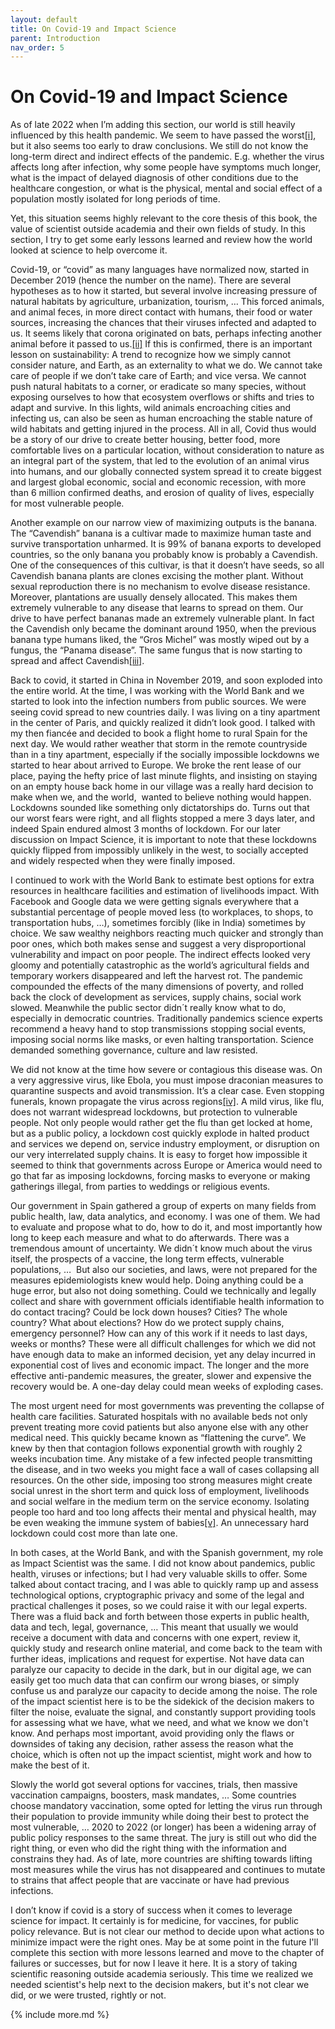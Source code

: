 ```yaml
---
layout: default
title: On Covid-19 and Impact Science
parent: Introduction
nav_order: 5
---
```


# On Covid-19 and Impact Science

As of late 2022 when I’m adding this section, our world is still heavily influenced by this health pandemic. We seem to have passed the worst[[i]](#_edn1), but it also seems too early to draw conclusions. We still do not know the long-term direct and indirect effects of the pandemic. E.g. whether the virus affects long after infection, why some people have symptoms much longer, what is the impact of delayed diagnosis of other conditions due to the healthcare congestion, or what is the physical, mental and social effect of a population mostly isolated for long periods of time.

Yet, this situation seems highly relevant to the core thesis of this book, the value of scientist outside academia and their own fields of study. In this section, I try to get some early lessons learned and review how the world looked at science to help overcome it.

Covid-19, or “covid” as many languages have normalized now, started in December 2019 (hence the number on the name). There are several hypotheses as to how it started, but several involve increasing pressure of natural habitats by agriculture, urbanization, tourism, … This forced animals, and animal feces, in more direct contact with humans, their food or water sources, increasing the chances that their viruses infected and adapted to us. It seems likely that corona originated on bats, perhaps infecting another animal before it passed to us.[[ii]](#_edn2) If this is confirmed, there is an important lesson on sustainability: A trend to recognize how we simply cannot consider nature, and Earth, as an externality to what we do. We cannot take care of people if we don’t take care of Earth; and vice versa. We cannot push natural habitats to a corner, or eradicate so many species, without exposing ourselves to how that ecosystem overflows or shifts and tries to adapt and survive. In this lights, wild animals encroaching cities and infecting us, can also be seen as human encroaching the stable nature of wild habitats and getting injured in the process. All in all, Covid thus would be a story of our drive to create better housing, better food, more comfortable lives on a particular location, without consideration to nature as an integral part of the system, that led to the evolution of an animal virus into humans, and our globally connected system spread it to create biggest and largest global economic, social and economic recession, with more than 6 million confirmed deaths, and erosion of quality of lives, especially for most vulnerable people.

Another example on our narrow view of maximizing outputs is the banana. The “Cavendish” banana is a cultivar made to maximize human taste and survive transportation unharmed. It is 99% of banana exports to developed countries, so the only banana you probably know is probably a Cavendish. One of the consequences of this cultivar, is that it doesn’t have seeds, so all Cavendish banana plants are clones excising the mother plant. Without sexual reproduction there is no mechanism to evolve disease resistance. Moreover, plantations are usually densely allocated. This makes them extremely vulnerable to any disease that learns to spread on them. Our drive to have perfect bananas made an extremely vulnerable plant. In fact the Cavendish only became the dominant around 1950, when the previous banana type humans liked, the “Gros Michel” was mostly wiped out by a fungus, the “Panama disease”. The same fungus that is now starting to spread and affect Cavendish[[iii]](#_edn3).

Back to covid, it started in China in November 2019, and soon exploded into the entire world. At the time, I was working with the World Bank and we started to look into the infection numbers from public sources. We were seeing covid spread to new countries daily. I was living on a tiny apartment in the center of Paris, and quickly realized it didn’t look good. I talked with my then fiancée and decided to book a flight home to rural Spain for the next day. We would rather weather that storm in the remote countryside than in a tiny apartment, especially if the socially impossible lockdowns we started to hear about arrived to Europe. We broke the rent lease of our place, paying the hefty price of last minute flights, and insisting on staying on an empty house back home in our village was a really hard decision to make when we, and the world,  wanted to believe nothing would happen. Lockdowns sounded like something only dictatorships do. Turns out that our worst fears were right, and all flights stopped a mere 3 days later, and indeed Spain endured almost 3 months of lockdown. For our later discussion on Impact Science, it is important to note that these lockdowns quickly flipped from impossibly unlikely in the west, to socially accepted and widely respected when they were finally imposed.

I continued to work with the World Bank to estimate best options for extra resources in healthcare facilities and estimation of livelihoods impact. With Facebook and Google data we were getting signals everywhere that a substantial percentage of people moved less (to workplaces, to shops, to transportation hubs, …), sometimes forcibly (like in India) sometimes by choice. We saw wealthy neighbors reacting much quicker and strongly than poor ones, which both makes sense and suggest a very disproportional vulnerability and impact on poor people. The indirect effects looked very gloomy and potentially catastrophic as the world’s agricultural fields and temporary workers disappeared and left the harvest rot. The pandemic compounded the effects of the many dimensions of poverty, and rolled back the clock of development as services, supply chains, social work slowed. Meanwhile the public sector didn´t really know what to do, especially in democratic countries. Traditionally pandemics science experts recommend a heavy hand to stop transmissions stopping social events, imposing social norms like masks, or even halting transportation. Science demanded something governance, culture and law resisted.

We did not know at the time how severe or contagious this disease was. On a very aggressive virus, like Ebola, you must impose draconian measures to quarantine suspects and avoid transmission. It’s a clear case. Even stopping funerals, known propagate the virus across regions[[iv]](#_edn4). A mild virus, like flu, does not warrant widespread lockdowns, but protection to vulnerable people. Not only people would rather get the flu than get locked at home, but as a public policy, a lockdown cost quickly explode in halted product and services we depend on, service industry employment, or disruption on our very interrelated supply chains. It is easy to forget how impossible it seemed to think that governments across Europe or America would need to go that far as imposing lockdowns, forcing masks to everyone or making gatherings illegal, from parties to weddings or religious events.

Our government in Spain gathered a group of experts on many fields from public health, law, data analytics, and economy. I was one of them. We had to evaluate and propose what to do, how to do it, and most importantly how long to keep each measure and what to do afterwards. There was a tremendous amount of uncertainty. We didn´t know much about the virus itself, the prospects of a vaccine, the long term effects, vulnerable populations, …  But also our societies, and laws, were not prepared for the measures epidemiologists knew would help. Doing anything could be a huge error, but also not doing something. Could we technically and legally collect and share with government officials identifiable health information to do contact tracing? Could be lock down houses? Cities? The whole country? What about elections? How do we protect supply chains, emergency personnel? How can any of this work if it needs to last days, weeks or months? These were all difficult challenges for which we did not have enough data to make an informed decision, yet any delay incurred in exponential cost of lives and economic impact. The longer and the more effective anti-pandemic measures, the greater, slower and expensive the recovery would be. A one-day delay could mean weeks of exploding cases.

The most urgent need for most governments was preventing the collapse of health care facilities. Saturated hospitals with no available beds not only prevent treating more covid patients but also anyone else with any other medical need. This quickly became known as “flattening the curve”. We knew by then that contagion follows exponential growth with roughly 2 weeks incubation time. Any mistake of a few infected people transmitting the disease, and in two weeks you might face a wall of cases collapsing all resources. On the other side, imposing too strong measures might create social unrest in the short term and quick loss of employment, livelihoods and social welfare in the medium term on the service economy. Isolating people too hard and too long affects their mental and physical health, may be even weaking the immune system of babies[[v]](#_edn5). An unnecessary hard lockdown could cost more than late one.

In both cases, at the World Bank, and with the Spanish government, my role as Impact Scientist was the same. I did not know about pandemics, public health, viruses or infections; but I had very valuable skills to offer. Some talked about contact tracing, and I was able to quickly ramp up and assess technological options, cryptographic privacy and some of the legal and practical challenges it poses, so we could raise it with our legal experts. There was a fluid back and forth between those experts in public health, data and tech, legal, governance, … This meant that usually we would receive a document with data and concerns with one expert, review it, quickly study and research online material, and come back to the team with further ideas, implications and request for expertise. Not have data can paralyze our capacity to decide in the dark, but in our digital age, we can easily get too much data that can confirm our wrong biases, or simply confuse us and paralyze our capacity to decide among the noise. The role of the impact scientist here is to be the sidekick of the decision makers to filter the noise, evaluate the signal, and constantly support providing tools for assessing what we have, what we need, and what we know we don't know. And perhaps most important, avoid providing only the flaws or downsides of taking any decision, rather assess the reason what the choice, which is often not up the impact scientist, might work and how to make the best of it.

Slowly the world got several options for vaccines, trials, then massive vaccination campaigns, boosters, mask mandates, … Some countries choose mandatory vaccination, some opted for letting the virus run through their population to provide immunity while doing their best to protect the most vulnerable, … 2020 to 2022 (or longer) has been a widening array of public policy responses to the same threat. The jury is still out who did the right thing, or even who did the right thing with the information and constrains they had. As of late, more countries are shifting towards lifting most measures while the virus has not disappeared and continues to mutate to strains that affect people that are vaccinate or have had previous infections.

I don’t know if covid is a story of success when it comes to leverage science for impact. It certainly is for medicine, for vaccines, for public policy relevance. But is not clear our method to decide upon what actions to minimize impact were the right ones. May be at some point in the future I'll complete this section with more lessons learned and move to the chapter of failures or successes, but for now I leave it here. It is a story of taking scientific reasoning outside academia seriously. This time we realized we needed scientist's help next to the decision makers, but it's not clear we did, or we were trusted, rightly or not.


{% include more.md %}
